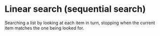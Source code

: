 # Linear search (sequential search)

Searching a list by looking at each item in turn, stopping when the current item matches the one being looked for.
